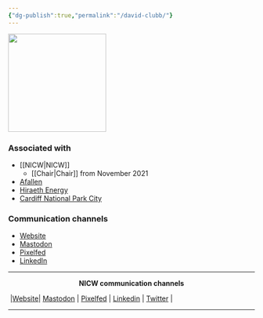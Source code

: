 ```yaml
---
{"dg-publish":true,"permalink":"/david-clubb/"}
---
```


<img src="https://nationalinfrastructurecommission.wales/wp-content/uploads/2021/11/David-Clubb-formal-headshot-2.jpg" height="200">

### Associated with
- [[NICW\|NICW]]
	- [[Chair\|Chair]] from November 2021
- [Afallen](https://afallen.cymru)
- [Hiraeth Energy](https://hiraethenergy.wales)
- [Cardiff National Park City](https://cardiffnpc.cymru/)

### Communication channels
- [Website](https://clubb.cymru)
- [Mastodon](https://toot.wales/@davidoclubb)
- [Pixelfed](https://pixelfed.social/i/web/profile/10708)
- [LinkedIn](https://www.linkedin.com/in/davidclubb/)


***
<p style="text-align: center;font-weight:bold";>NICW communication channels</p>

󠁧 |[Website](https://nationalinfrastructurecommission.wales)| [Mastodon](https://toot.wales/@NICW) | [Pixelfed](https://pix.toot.wales/NICW) | [Linkedin](https://www.linkedin.com/company/26268509/) | [Twitter](https://twitter.com/InfraCommCymru) |
***
